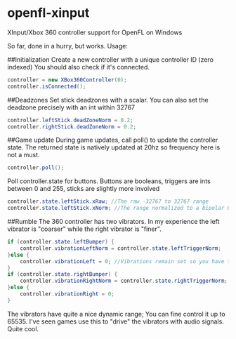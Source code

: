 openfl-xinput
=============

XInput/Xbox 360 controller support for OpenFL on Windows

So far, done in a hurry, but works. Usage:

##Initialization
Create a new controller with a unique controller ID (zero indexed)
You should also check if it's connected. 
```ActionScript
controller = new XBox360Controller(0);
controller.isConnected();
```

##Deadzones
Set stick deadzones with a scalar. You can also set the deadzone precisely with an int within 32767
```ActionScript
controller.leftStick.deadZoneNorm = 0.2; 
controller.rightStick.deadZoneNorm = 0.2;
```

##Game update
During game updates, call poll() to update the controller state. The returned state is natively updated at 20hz so frequency here is not a must. 
```ActionScript
controller.poll();
```

Poll controller.state for buttons.
Buttons are booleans, triggers are ints between 0 and 255, sticks are slightly more involved
```ActionScript
controller.state.leftStick.xRaw; //The raw -32767 to 32767 range
controller.state.leftStick.xNorm; //The range normalized to a bipolar 0-1 scalar, pre-adjusted by the deadzone
```

##Rumble
The 360 controller has two vibrators. In my experience the left vibrator is "coarser" while the right vibrator is "finer". 
```ActionScript
if (controller.state.leftBumper) {
	controller.vibrationLeftNorm = controller.state.leftTriggerNorm;
}else {
	controller.vibrationLeft = 0; //Vibrations remain set so you have to manually turn them off
}
if (controller.state.rightBumper) {
	controller.vibrationRightNorm = controller.state.rightTriggerNorm;
}else {
	controller.vibrationRight = 0; 
}
```
The vibrators have quite a nice dynamic range; You can fine control it up to 65535. 
I've seen games use this to "drive" the vibrators with audio signals. Quite cool.
